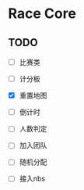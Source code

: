 # Race Core
## TODO
* [ ] 比赛类
* [ ] 计分板
* [x] 重置地图
* [ ] 倒计时
* [ ] 人数判定
* [ ] 加入团队
* [ ] 随机分配
* [ ] 接入nbs



